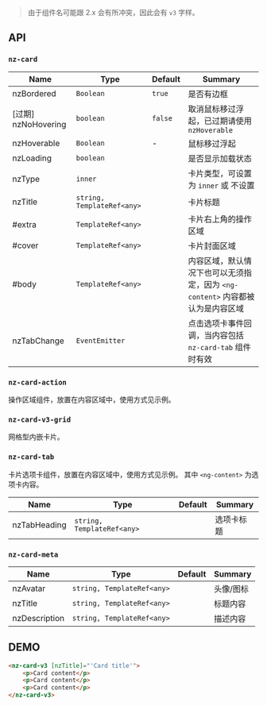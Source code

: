 > 由于组件名可能跟 2.x 会有所冲突，因此会有 `v3` 字样。

## API

### `nz-card`

| Name    | Type           | Default  | Summary |
| ------- | ------------- | ----- | ----- |
| nzBordered | `Boolean` | `true` | 是否有边框 |
| [过期] nzNoHovering | `boolean` | `false` | 取消鼠标移过浮起，已过期请使用 `nzHoverable` |
| nzHoverable | `Boolean` | - | 鼠标移过浮起 |
| nzLoading | `boolean` |  | 是否显示加载状态 |
| nzType | `inner` |  | 卡片类型，可设置为 `inner` 或 不设置 |
| nzTitle | `string, TemplateRef<any>` |  | 卡片标题 |
| #extra | `TemplateRef<any>` |  | 卡片右上角的操作区域 |
| #cover | `TemplateRef<any>` |  | 卡片封面区域 |
| #body | `TemplateRef<any>` |  | 内容区域，默认情况下也可以无须指定，因为 `<ng-content>` 内容都被认为是内容区域 |
| nzTabChange | `EventEmitter` |  | 点击选项卡事件回调，当内容包括 `nz-card-tab` 组件时有效 |

### `nz-card-action`

操作区域组件，放置在内容区域中，使用方式见示例。

### `nz-card-v3-grid`

网格型内嵌卡片。

### `nz-card-tab`

卡片选项卡组件，放置在内容区域中，使用方式见示例。 其中 `<ng-content>` 为选项卡内容。

| Name    | Type           | Default  | Summary |
| ------- | ------------- | ----- | ----- |
| nzTabHeading | `string, TemplateRef<any>` |  | 选项卡标题 |

### `nz-card-meta`

| Name    | Type           | Default  | Summary |
| ------- | ------------- | ----- | ----- |
| nzAvatar | `string, TemplateRef<any>` |  | 头像/图标 |
| nzTitle | `string, TemplateRef<any>` |  | 标题内容 |
| nzDescription | `string, TemplateRef<any>` |  | 描述内容 |

## DEMO

```html
<nz-card-v3 [nzTitle]="'Card title'">
    <p>Card content</p>
    <p>Card content</p>
    <p>Card content</p>
</nz-card-v3>
```
